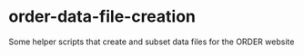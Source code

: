 # order-data-file-creation

Some helper scripts that create and subset data files for the ORDER website
